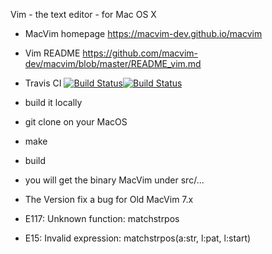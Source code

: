 Vim - the text editor - for Mac OS X


- MacVim homepage https://macvim-dev.github.io/macvim

- Vim README https://github.com/macvim-dev/macvim/blob/master/README_vim.md

- Travis CI <a href="https://travis-ci.org/macvim-dev/macvim"><img src="https://travis-ci.org/macvim-dev/macvim.svg?branch=master" alt="Build Status"></a><a href="https://travis-ci.org/macvim-dev/homebrew-macvim"><img src="https://travis-ci.org/macvim-dev/homebrew-macvim.svg?branch=master" alt="Build Status"></a>

- build it locally
- git clone on your MacOS
- make 
- build 
- you will get the binary MacVim under src/...

- The Version fix a bug for Old MacVim 7.x 
- E117: Unknown function: matchstrpos
- E15: Invalid expression: matchstrpos(a:str, l:pat, l:start)

